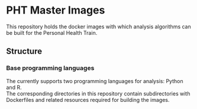 # PHT Master Images
This repository holds the docker images with which analysis algorithms can be built for the Personal Health Train.


## Structure

### Base programming languages
The currently supports two programming languages for analysis: Python and R.  
The corresponding directories in this repository contain subdirectories with Dockerfiles and related resources required 
for building the images.



